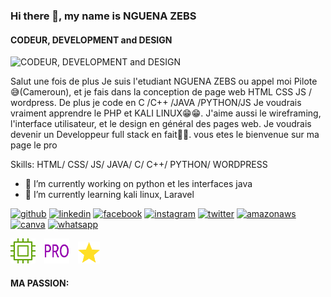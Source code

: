 ### Hi there 👋, my name is NGUENA ZEBS
#### CODEUR, DEVELOPMENT and DESIGN
![CODEUR, DEVELOPMENT and DESIGN](https://pbs.twimg.com/profile_banners/1313827856842199040/1647899710/1080x360)

Salut une fois de plus Je suis l'etudiant NGUENA ZEBS ou appel moi Pilote😅(Cameroun), et je fais dans la conception de page web HTML CSS JS / wordpress. De plus je code en C /C++ /JAVA /PYTHON/JS Je voudrais vraiment apprendre le PHP et KALI LINUX😁😁. J'aime aussi le wireframing, l'interface utilisateur, et le design en général des pages web. Je voudrais devenir un Developpeur full stack en fait👏👏. vous etes le bienvenue sur ma page le pro

Skills: HTML/ CSS/ JS/ JAVA/ C/ C++/ PYTHON/ WORDPRESS

- 🔭 I’m currently working on python et les interfaces java 
- 🌱 I’m currently learning kali linux, Laravel 


[<img src='https://cdn.jsdelivr.net/npm/simple-icons@3.0.1/icons/github.svg' alt='github' height='40'>](https://github.com/https://github.com/PILOTEZEBS)  [<img src='https://cdn.jsdelivr.net/npm/simple-icons@3.0.1/icons/linkedin.svg' alt='linkedin' height='40'>](https://www.linkedin.com/in/https://www.linkedin.com/in/pilote-zebs-aa248522b//)  [<img src='https://cdn.jsdelivr.net/npm/simple-icons@3.0.1/icons/facebook.svg' alt='facebook' height='40'>](https://www.facebook.com/https://www.facebook.com/haupur.zebs.5)  [<img src='https://cdn.jsdelivr.net/npm/simple-icons@3.0.1/icons/instagram.svg' alt='instagram' height='40'>](https://www.instagram.com/https://www.instagram.com/pilote_zebs//)  [<img src='https://cdn.jsdelivr.net/npm/simple-icons@3.0.1/icons/twitter.svg' alt='twitter' height='40'>](https://twitter.com/https://twitter.com/PiloteZebs)  [<img src='https://cdn.jsdelivr.net/npm/simple-icons@3.0.1/icons/amazonaws.svg' alt='amazonaws' height='40'>](https://us-east-1.console.aws.amazon.com/console/home?nc2=h_ct&region=us-east-1&src=header-signin#)  [<img src='https://cdn.jsdelivr.net/npm/simple-icons@3.0.1/icons/canva.svg' alt='canva' height='40'>](https://www.canva.com/settings/your-account)  [<img src='https://cdn.jsdelivr.net/npm/simple-icons@3.0.1/icons/whatsapp.svg' alt='whatsapp' height='40'>](https://wa.me/message/GISYPNEZWRZOF1)  

<a href='https://docs.github.com/en/developers'><img src='https://raw.githubusercontent.com/acervenky/animated-github-badges/master/assets/devbadge.gif' width='40' height='40'></a> <a href='https://github.com/pricing'><img src='https://raw.githubusercontent.com/acervenky/animated-github-badges/master/assets/pro.gif' width='40' height='40'></a> <a href='https://stars.github.com/'><img src='https://raw.githubusercontent.com/acervenky/animated-github-badges/master/assets/starbadge.gif' width='35' height='35'></a> 

#### MA PASSION:
<img href="https://github.com/PILOTEZEBS/pagetestpilotezebs/blob/772888e1e0135340da8ed6aa46ade1ba4a0960f5/anim.gif" width="256px">







